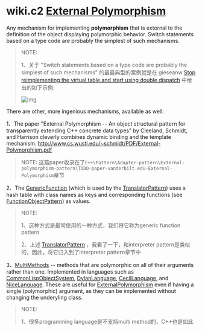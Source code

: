 # wiki.c2 [External Polymorphism](https://proxy.c2.com/cgi/fullSearch?search=ExternalPolymorphism)

Any mechanism for implementing **polymorphism** that is external to the definition of the object displaying polymorphic behavior. Switch statements based on a type code are probably the simplest of such mechanisms.

> NOTE: 
>
> 1、关于 "Switch statements based on a type code are probably the simplest of such mechanisms" 的最最典型的案例就是在 gieseanw [Stop reimplementing the virtual table and start using double dispatch](https://gieseanw.wordpress.com/2018/12/29/stop-reimplementing-the-virtual-table-and-start-using-double-dispatch/) 中给出的如下示例:
>
> ![img](https://gieseanw.files.wordpress.com/2018/12/doubledispatchheader.png?w=660)

There are other, more ingenious mechanisms, available as well:

1、The paper "External Polymorphism -- An object structural pattern for transparently extending C++ concrete data types" by Cleeland, Schmidt, and Harrison cleverly combines dynamic binding and the template mechanism. http://www.cs.wustl.edu/~schmidt/PDF/External-Polymorphism.pdf

> NOTE: 这篇paper收录在了`C++\Pattern\Adapter-pattern\External-polymorphism-pattern\TODO-paper-vanderbilt.edu-External-Polymorphism`章节

2、The [GenericFunction](https://wiki.c2.com/?GenericFunction) (which is used by the [TranslatorPattern](https://wiki.c2.com/?TranslatorPattern)) uses a hash table with class names as keys and corresponding functions (see [FunctionObjectPattern](https://wiki.c2.com/?FunctionObjectPattern)) as values.

> NOTE: 
>
> 1、这种方式是最常使用的一种方式，我们将它称为generic function pattern
>
> 2、上述 [TranslatorPattern](https://wiki.c2.com/?TranslatorPattern) ，我看了一下，和interpreter pattern是类似的，因此，将它归入到了interpreter pattern章节中

3、[MultiMethods](https://wiki.c2.com/?MultiMethods) -- methods that are polymorphic on all of their arguments rather than one. Implemented in languages such as [CommonLispObjectSystem](https://wiki.c2.com/?CommonLispObjectSystem), [DylanLanguage](https://wiki.c2.com/?DylanLanguage), [CecilLanguage](https://wiki.c2.com/?CecilLanguage), and [NiceLanguage](https://wiki.c2.com/?NiceLanguage). These are useful for [ExternalPolymorphism](https://wiki.c2.com/?ExternalPolymorphism) even if having a single (polymorphic) argument, as they can be implemented without changing the underyling class.

> NOTE: 
>
> 1、很多programming language是不支持multi method的，C++也是如此
